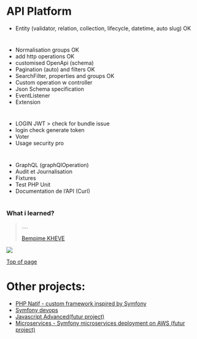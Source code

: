 # API Platform

- Entity
  (validator, relation, collection, lifecycle,    datetime, auto slug) OK
#
- Normalisation groups OK
- add http operations  OK
- customised OpenApi (schema)
- Pagination (auto) and filters OK
- SearchFilter, properties and groups OK
- Custom operation w controller
- Json Schema specification
- EventListener
- Extension
#
- LOGIN JWT > check for bundle issue
- login check  generate token
- Voter
- Usage security pro
#
- GraphQL (graphQlOperation)
- Audit et Journalisation
- Fixtures
- Test PHP Unit
- Documentation de l’API (Curl)
#
### What i learned?

> ....
>
> [Bempime KHEVE](https://www.linkedin.com/in/bempime-kheve/)<br/>
>
>

<a href="https://www.linkedin.com/in/bempime-kheve/"><img src="https://img.shields.io/badge/LinkedIn-0077B5?style=for-the-badge&logo=linkedin&logoColor=white"></a>


<a href="https://github.com/Juju075/api-platform#api-platform">Top of page</a>

# Other projects:

<ul>
    <li><a href="https://github.com/Juju075/php-framework">PHP Natif - custom framework inspired by Symfony</a></li>
    <li><a href="https://github.com/Juju075/symfony-devops">Symfony devops</a></li>
    <li><a href="#">Javascript Advanced(futur project)</a></li>
    <li><a href="#">Microservices - Symfony microservices deployment on AWS (futur project)</a></li>
</ul>
<br>

  